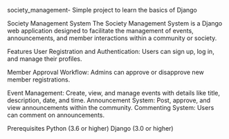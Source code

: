 society_management-
Simple project to learn the basics of Django

Society Management System
The Society Management System is a Django web application designed to facilitate the management of events, announcements, and member interactions within a community or society.

Features
User Registration and Authentication: Users can sign up, log in, and manage their profiles.

Member Approval Workflow: Admins can approve or disapprove new member registrations.

Event Management: Create, view, and manage events with details like title, description, date, and time.
Announcement System: Post, approve, and view announcements within the community.
Commenting System: Users can comment on announcements.


Prerequisites
Python (3.6 or higher)
Django (3.0 or higher)
